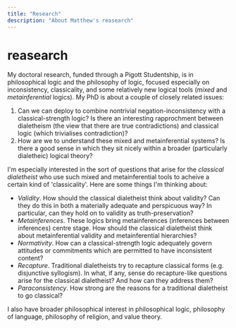 ```yaml
---
title: "Research"
description: "About Matthew's reasearch"
---
```


# reasearch

My doctoral research, funded through a Pigott Studentship, is in philosophical logic and the philosophy of logic, focused especially on inconsistency, classicality, and some relatively new logical tools (*mixed* and *metainferential* logics). My PhD is about a couple of closely related issues: 
1. Can we can deploy to combine nontrivial negation-inconsistency with a classical-strength logic? Is there an interesting rapprochment between dialetheism (the view that there are true contradictions) and classical logic (which trivialises contradiction)?
2. How are we to understand these mixed and metainferential systems? Is there a good sense in which they sit nicely within a broader (particularly dialetheic) logical theory?

I'm especially interested in the sort of questions that arise for the *classical dialetheist* who use such mixed and metainferential tools to acheive a certain kind of 'classicality'. Here are some things I'm thinking about:
- *Validity*. How should the classical dialetheist think about validity? Can they do this in both a materially adequate and perspicuous way? In particular, can they hold on to validity as truth-preservation?
- *Metainferences*. These logics bring metainferences (inferences between inferences) centre stage. How should the classical dialetheist think about metainferential validity and metainferential hierarchies?
- *Normativity*. How can a classical-strength logic adequately govern attitudes or commitments which are permitted to have inconsistent content?
- *Recapture*. Traditional dialetheists try to recapture classical forms (e.g. disjunctive syllogism). In what, if any, sense do recapture-like questions arise for the classical dialetheist? And how can they address them?
- *Paraconsistency*. How strong are the reasons for a traditional dialetheist to go classical?

I also have broader philosophical interest in philosophical logic, philosophy of language, philosophy of religion, and value theory.